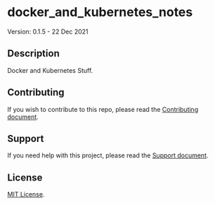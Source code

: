 # docker_and_kubernetes_notes

Version: 0.1.5 - 22 Dec 2021

## Description

Docker and Kubernetes Stuff.

## Contributing

If you wish to contribute to this repo, please read the [Contributing document](.github/CONTRIBUTING.md).

## Support

If you need help with this project, please read the [Support document](.github/SUPPORT.md).

## License

[MIT License](LICENSE).
